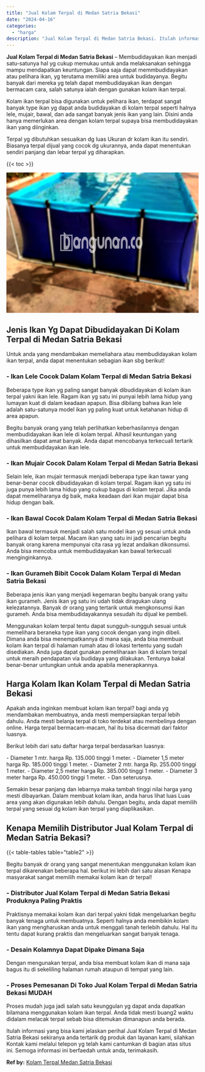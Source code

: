 ```yaml
---
title: "Jual Kolam Terpal di Medan Satria Bekasi"
date: "2024-04-16"
categories: 
  - "harga"
description: "Jual Kolam Terpal di Medan Satria Bekasi. Itulah informasi yang bisa kami jelaskan perihal Jual Kolam Terpal di Medan Satria Bekasi sekiranya anda tertarik d..."
---
```


**Jual Kolam Terpal di Medan Satria Bekasi** – Membudidayakan ikan menjadi satu-satunya hal yg cukup memukau untuk anda melaksanakan sehingga mampu mendapatkan keuntungan. Siapa saja dapat memmbudidayakan atau pelihara ikan, yg terutama memiliki area untuk budidayanya. Begitu banyak dari mereka yg telah dapat membudidayakan ikan dengan bermacam cara, salah satunya ialah dengan gunakan kolam ikan terpal.

Kolam ikan terpal bisa digunakan untuk pelihara ikan, terdapat sangat banyak type ikan yg dapat anda budidayakan di kolam terpal seperti halnya lele, mujair, bawal, dan ada sangat banyak jenis ikan yang lain. Disini anda hanya memerlukan area dengan kolam terpal supaya bisa membudidayakan ikan yang diinginkan.

Terpal yg dibutuhkan sesuaikan dg luas Ukuran dr kolam ikan itu sendiri. Biasanya terpal dijual yang cocok dg ukurannya, anda dapat menentukan sendiri panjang dan lebar terpal yg diharapkan.

{{< toc >}}

![Jual Kolam Terpal di Medan Satria Bekasi](/images/jual-kolam-terpal-55.png)

## Jenis Ikan Yg Dapat Dibudidayakan Di Kolam Terpal di Medan Satria Bekasi

Untuk anda yang mendambakan memeliahara atau membudidayakan kolam ikan terpal, anda dapat menentukan sebagian ikan sbg berikut!

### \- Ikan Lele Cocok Dalam Kolam Terpal di Medan Satria Bekasi

Beberapa type ikan yg paling sangat banyak dibudidayakan di kolam ikan terpal yakni ikan lele. Ragam ikan yg satu ini punyai lebih lama hidup yang lumayan kuat di dalam keadaan apapun. Bisa dibilang bahwa ikan lele adalah satu-satunya model ikan yg paling kuat untuk ketahanan hidup di area apapun.

Begitu banyak orang yang telah perlihatkan keberhasilannya dengan membudidayakan ikan lele di kolam terpal. Alhasil keuntungan yang dihasilkan dapat amat banyak. Anda dapat mencobanya terkecuali tertarik untuk membudidayakan ikan lele.

### \- Ikan Mujair Cocok Dalam Kolam Terpal di Medan Satria Bekasi

Selain lele, ikan mujair termasuk menjadi beberapa type ikan tawar yang benar-benar cocok dibudidayakan di kolam terpal. Ragam ikan yg satu ini juga punya lebih lama hidup yang cukup bagus di kolam terpal. Jika anda dapat memeliharanya dg baik, maka keadaan dari ikan mujair dapat bisa hidup dengan baik.

### \- Ikan Bawal Cocok Dalam Kolam Terpal di Medan Satria Bekasi

Ikan bawal termasuk menjadi salah satu model ikan yg sesuai untuk anda pelihara di kolam terpal. Macam ikan yang satu ini jadi pencarian begitu banyak orang karena mempunyai cita rasa yg lezat andaikan dikonsumsi. Anda bisa mencoba untuk membudidayakan kan bawal terkecuali menginginkannya.

### \- Ikan Gurameh Bibit Cocok Dalam Kolam Terpal di Medan Satria Bekasi

Beberapa jenis ikan yang menjadi kegemaran begitu banyak orang yaitu ikan gurameh. Jenis ikan yg satu ini udah tidak diragukan ulang kelezatannya. Banyak dr orang yang tertarik untuk mengkonsumsi ikan gurameh. Anda bisa membudidayakannya sesudah itu dijual ke pembeli.

Menggunakan kolam terpal tentu dapat sungguh-sungguh sesuai untuk memelihara beraneka type ikan yang cocok dengan yang ingin dibeli. Dimana anda bisa menempatkannya di mana saja, anda bisa membuat kolam ikan terpal di halaman rumah atau di lokasi tertentu yang sudah disediakan. Anda juga dapat gunakan pemeliharaan ikan di kolam terpal untuk meraih pendapatan via budidaya yang dilakukan. Tentunya bakal benar-benar untungkan untuk anda apabila menerapkannya.

## Harga Kolam Ikan Kolam Terpal di Medan Satria Bekasi

Apakah anda inginkan membuat kolam ikan terpal? bagi anda yg mendambakan membuatnya, anda mesti mempersiapkan terpal lebih dahulu. Anda mesti belanja terpal di toko terdekat atau membelinya dengan online. Harga terpal bermacam-macam, hal itu bisa dicermati dari faktor luasnya.

Berikut lebih dari satu daftar harga terpal berdasarkan luasnya:

\- Diameter 1 mtr. harga Rp. 135.000 tinggi 1 meter. - Diameter 1,5 meter harga Rp. 185.000 tinggi 1 meter. - Diameter 2 mtr. harga Rp. 255.000 tinggi 1 meter. - Diameter 2,5 meter harga Rp. 385.000 tinggi 1 meter. - Diameter 3 meter harga Rp. 450.000 tinggi 1 meter. - Dan seterusnya.

Semakin besar panjang dan lebarnya maka tambah tinggi nilai harga yang mesti dibayarkan. Dalam membuat kolam ikan, anda harus lihat luas Luas area yang akan digunakan lebih dahulu. Dengan begitu, anda dapat memilih terpal yang sesuai dg kolam ikan terpal yang diaplikasikan.

## Kenapa Memilih Distributor Jual Kolam Terpal di Medan Satria Bekasi?

{{< table-tables table="table2" >}}

Begitu banyak dr orang yang sangat menentukan menggunakan kolam ikan terpal dikarenakan beberapa hal. berikut ini lebih dari satu alasan Kenapa masyarakat sangat memilih memakai kolam ikan dr terpal!

### \- Distributor Jual Kolam Terpal di Medan Satria Bekasi Produknya Paling Praktis

Praktisnya memakai kolam ikan dari terpal yakni tidak mengeluarkan begitu banyak tenaga untuk membuatnya. Seperti halnya anda membikin kolam ikan yang mengharuskan anda untuk menggali tanah terlebih dahulu. Hal itu tentu dapat kurang praktis dan mengeluarkan sangat banyak tenaga.

### \- Desain Kolamnya Dapat Dipake Dimana Saja

Dengan mengunakan terpal, anda bisa membuat kolam ikan di mana saja bagus itu di sekeliling halaman rumah ataupun di tempat yang lain.

### \- Proses Pemesanan Di Toko Jual Kolam Terpal di Medan Satria Bekasi MUDAH

Proses mudah juga jadi salah satu keunggulan yg dapat anda dapatkan bilamana menggunakan kolam ikan terpal. Anda tidak mesti buang2 waktu didalam melacak terpal sebab bisa ditemukan dimanapun anda berada.

Itulah informasi yang bisa kami jelaskan perihal Jual Kolam Terpal di Medan Satria Bekasi sekiranya anda tertarik dg produk dan layanan kami, silahkan Kontak kami melalui telepon yg telah kami cantumkan di bagian atas situs ini. Semoga informasi ini berfaedah untuk anda, terimakasih.

**Ref by:** [Kolam Terpal Medan Satria Bekasi](https://id.wikipedia.org/wiki/Kolam)
